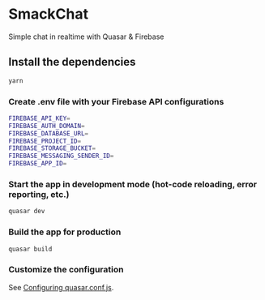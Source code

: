 # SmackChat

Simple chat in realtime with Quasar & Firebase

## Install the dependencies

```bash
yarn
```

### Create .env file with your Firebase API configurations

```bash
FIREBASE_API_KEY=
FIREBASE_AUTH_DOMAIN=
FIREBASE_DATABASE_URL=
FIREBASE_PROJECT_ID=
FIREBASE_STORAGE_BUCKET=
FIREBASE_MESSAGING_SENDER_ID=
FIREBASE_APP_ID=
```

### Start the app in development mode (hot-code reloading, error reporting, etc.)

```bash
quasar dev
```

### Build the app for production

```bash
quasar build
```

### Customize the configuration

See [Configuring quasar.conf.js](https://quasar.dev/quasar-cli/quasar-conf-js).

